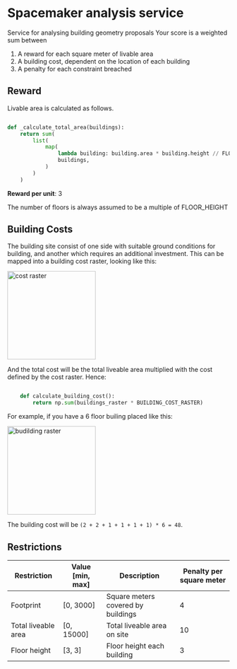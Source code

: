 # Spacemaker analysis service

Service for analysing building geometry proposals
Your score is a weighted sum between 

1. A reward for each square meter of livable area
2. A building cost, dependent on the location of each building
3. A penalty for each constraint breached



## Reward

Livable area is calculated as follows. 

```python

def _calculate_total_area(buildings):
    return sum(
        list(
            map(
                lambda building: building.area * building.height // FLOOR_HEIGHT,
                buildings,
            )
        )
    )

```

**Reward per unit**: 3

The number of floors is always assumed to be a multiple of FLOOR_HEIGHT


## Building Costs

The building site consist of one side with suitable ground conditions for building, 
and another which requires an additional investment. This can be mapped into a building cost raster, looking like this:

<img src="https://i.imgur.com/0oEQ2SR.png" alt="cost raster" width="200"/>


And the total cost will be the total liveable area multiplied with the cost defined by the cost raster. Hence: 

```python

    def calculate_building_cost():
        return np.sum(buildings_raster * BUILDING_COST_RASTER)

```

For example, if you have a 6 floor builing placed like this:

<img src="https://i.imgur.com/5NTdM8H.png" alt="budilding raster" width="200"/>

<a href="//imgur.com/w1OoFfB"></a>

The building cost will be `(2 + 2 + 1 + 1 + 1 + 1) * 6 = 48`. 



## Restrictions 

| Restriction         | Value [min, max] | Description                         | Penalty per  square meter |
|---------------------|------------------|-------------------------------------|---------------------------|
| Footprint           | [0, 3000]        | Square meters  covered by buildings |                         4 |
| Total liveable area | [0, 15000]       | Total liveable  area on site        |                        10 |
| Floor height        | [3, 3]           | Floor height  each building         |                         3 |

